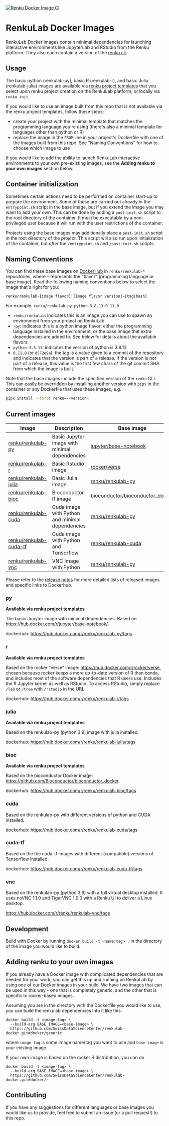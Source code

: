 [![Renku Docker Image CI](https://github.com/SwissDataScienceCenter/renkulab-docker/workflows/Renku%20Docker%20Image%20CI/badge.svg)](https://github.com/SwissDataScienceCenter/renkulab-docker/actions?query=workflow%3A%22Renku+Docker+Image+CI%22)

# RenkuLab Docker Images

RenkuLab Docker images contain minimal dependencies for launching interactive
environments like JupyterLab and RStudio from the Renku platform. They also each
contain a version of the [renku cli](https://github.com/SwissDataScienceCenter/renku-python).

## Usage

The basic python (renkulab-py), basic R (renkulab-r), and basic Julia (renkulab-julia)
images are available via
[renku project templates](https://github.com/SwissDataScienceCenter/renku-project-template)
that you select upon renku project creation on the RenkuLab platform, or locally
via `renku init`.

If you would like to use an image built from this repo that is
not available via the renku project templates, follow these steps:

* create your project with the minimal template that matches the programming
  language you're using (there's also a minimal template for languages other than
  python or R)
* replace the image in the `FROM` line in your project's Dockerfile with one of
  the images built from this repo. See "Naming Conventions" for how to choose
  which image to use

If you would like to add the ability to launch RenkuLab interactive environments
to your own pre-existing images, see the **Adding renku to your own images** section
below.


## Container initialization

Sometimes certain actions need to be performed on container start-up to prepare
the environment. Some of these are carried out already in the `entrypoint.sh`
script in the base image, but if you extend the image you may want to add your
own. This can be done by adding a `post-init.sh` script to the root directory of
the container. It must be executable by a non-privileged user because it will
run with the user restrictions of the container.

Projects using the base images may additionally place a `post-init.sh` script in
the root directory of the _project_. This script will also run upon initialization
of the container, but _after_ the `/entrypoint.sh` and `/post-init.sh` scripts.


## Naming Conventions

You can find these base images on
[DockerHub](https://hub.docker.com/search?q=renku%2Frenkulab-&type=image) in
`renku/renkulab-*` repositories, where `*` represents the "flavor" (programming
language or base image). Read the following naming conventions below to select
the image that's right for you:

`renku/renkulab-[image flavor]:[image flavor version]-[tag|hash]`

For example:
`renku/renkulab-py:python-3.8.13-0.11.0`

* `renku/renkulab`: indicates this is an image you can use to spawn an environment
  from your project on RenkuLab.
* `-py`: indicates this is a python image flavor; either the programming language
  installed in the environment, or the base image that extra dependencies are added to.
  See below for details about the available flavors.
* `python-3.8.13`: indicates the version of python is 3.8.13
* `0.11.0` (or `d572e9a`): the tag is a value given to a commit of the repository
  and indicates that the version is part of a release. If the version is not part of
  a release, this value is the first few chars of the git commit SHA from which the
  image is built.

Note that the base images include the specified version of the `renku` CLI.
This can easily be overridden by installing another version with `pipx` in the container
or any Dockerfile that uses these images, e.g.

```bash
pipx install --force renku==<version>
```

## Current images

| Image                                                                          | Description                                     | Base image                                                                                         |
|--------------------------------------------------------------------------------|-------------------------------------------------|----------------------------------------------------------------------------------------------------|
| [renku/renkulab-py](https://hub.docker.com/r/renku/renkulab-py/tags)           | Basic Jupyter image with minimal dependencies   | [jupyter/base-notebook](https://hub.docker.com/r/jupyter/base-notebook/tags)                       |
| [renku/renkulab-r](https://hub.docker.com/r/renku/renkulab-r/tags)             | Basic Rstudio image                             | [rocker/verse](https://hub.docker.com/r/rocker/verse/tags)                                         |
| [renku/renkulab-julia](https://hub.docker.com/r/renku/renkulab-julia/tags)     | Basic Julia image                               | [renku/renkulab-py](https://hub.docker.com/r/renku/renkulab-py/tags)                               |
| [renku/renkulab-bioc](https://hub.docker.com/r/renku/renkulab-bioc/tags)       | Bioconductor R image                            | [bioconductor/bioconductor_docker](https://hub.docker.com/r/bioconductor/bioconductor_docker/tags) |
| [renku/renkulab-cuda](https://hub.docker.com/r/renku/renkulab-cuda/tags)       | Cuda image with Python and minimal dependencies | [renku/renkulab-py](https://hub.docker.com/r/renku/renkulab-py/tags)                               |
| [renku/renkulab-cuda-tf](https://hub.docker.com/r/renku/renkulab-cuda-tf/tags) | Cuda image with Python and Tensorflow           | [renku/renkulab-cuda](https://hub.docker.com/r/renku/renkulab-cuda/tags)                           |
| [renku/renkulab-vnc](https://hub.docker.com/r/renku/renkulab-vnc/tags)         | VNC Image with Python                           | [renku/renkulab-py](https://hub.docker.com/r/renku/renkulab-py/tags)                               |

Please refer to the [release notes](https://github.com/SwissDataScienceCenter/renkulab-docker/releases)
for more detailed lists of released images and specific links to Dockerhub.

### py

**Available via renku project templates**

The basic Jupyter image with minimal dependencies. Based on https://hub.docker.com/r/jupyter/base-notebook/.

dockerhub: https://hub.docker.com/r/renku/renkulab-py/tags

### r

**Available via renku project templates**

Based on the rocker "verse" image: https://hub.docker.com/r/rocker/verse,
chosen because rocker keeps a more up-to-date version of R than conda,
and includes most of the software dependencies that R users use.
Includes the R Jupyter kernel as well as RStudio. To access RStudio,
simply replace `/lab` or `/tree` with `/rstudio` in the URL.

dockerhub: https://hub.docker.com/r/renku/renkulab-r/tags

### julia

**Available via renku project templates**

Based on the renkulab-py (python 3.9) image with julia installed.

dockerhub: https://hub.docker.com/r/renku/renkulab-julia/tags

### bioc

**Available via renku project templates**

Based on the bioconductor Docker image: https://github.com/Bioconductor/bioconductor_docker.

dockerhub: https://hub.docker.com/r/renku/renkulab-bioc/tags

### cuda

Based on the renkulab-py with different versions of python and CUDA installed.

dockerhub: https://hub.docker.com/r/renku/renkulab-cuda/tags

### cuda-tf

Based on the the cuda-tf images with different (compatible) versions of Tensorflow installed.

dockerhub: https://hub.docker.com/r/renku/renkulab-cuda-tf/tags

### vnc

Based on the renkulab-py (python 3.9) with a full virtual desktop installed.
It uses noVNC 1.1.0 and TigerVNC 1.9.0 with a Renku UI to deliver a Linux desktop.

https://hub.docker.com/r/renku/renkulab-vnc/tags

## Development

Build with Docker by running `docker build -t <name:tag> .` in the directory
of the image you would like to build.

## Adding renku to your own images

If you already have a Docker image with complicated dependencies that are needed
for your work, you can get this up and running on RenkuLab by using one of our
Docker images in your build. We have two images that can be used in this way -
one that is completely generic, and the other that is specific to rocker-based
images.

Assuming you are in the directory with the Dockerfile you would like to use, you
can build the renkulab dependencies into it like this:

```
docker build -t <image-tag> \
  --build-arg BASE_IMAGE=<base-image> \
  https://github.com/SwissDataScienceCenter/renkulab-docker.git#docker/generic
```

where `image-tag` is some image name/tag you want to use and `base-image` is
your existing image.

If your own image is based on the rocker R distribution, you can do

```
docker build -t <image-tag> \
  --build-arg BASE_IMAGE=<base-image> \
  https://github.com/SwissDataScienceCenter/renkulab-docker.git#docker/r
```

## Contributing

If you have any suggestions for different languages or base images you would like
us to provide, feel free to submit an issue (or a pull request!) to this repo.
